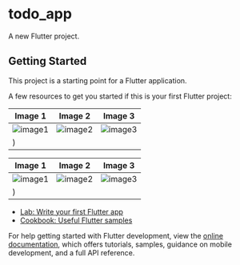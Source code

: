 # todo_app

A new Flutter project.

## Getting Started

This project is a starting point for a Flutter application.

A few resources to get you started if this is your first Flutter project:

| Image 1 | Image 2 | Image 3 |
| ------- | ------- | ------- |
| ![image1](https://github.com/user-attachments/assets/6ef7dbd3-1454-4dd0-a452-ed82ef617abb) | ![image2](https://github.com/user-attachments/assets/caeba3ff-2a8b-45ed-b3de-f2478acb589f) | ![image3](https://github.com/user-attachments/assets/b33f7792-ef58-412f-8715-f79ca80fe73d)
) |

| Image 1 | Image 2 | Image 3 |
| ------- | ------- | ------- |
| ![image1](https://github.com/user-attachments/assets/6ef7dbd3-1454-4dd0-a452-ed82ef617abb) | ![image2](https://github.com/user-attachments/assets/caeba3ff-2a8b-45ed-b3de-f2478acb589f) | ![image3](https://github.com/user-attachments/assets/b33f7792-ef58-412f-8715-f79ca80fe73d)
) |



- [Lab: Write your first Flutter app](https://docs.flutter.dev/get-started/codelab)
- [Cookbook: Useful Flutter samples](https://docs.flutter.dev/cookbook)

For help getting started with Flutter development, view the
[online documentation](https://docs.flutter.dev/), which offers tutorials,
samples, guidance on mobile development, and a full API reference.
